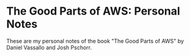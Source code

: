 # The Good Parts of AWS: Personal Notes

These are my personal notes of the book "The Good Parts of AWS" by Daniel Vassallo and Josh Pschorr.

